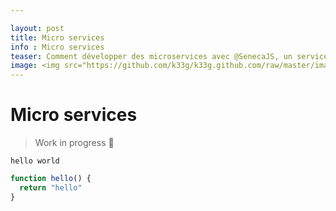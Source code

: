 ```yaml
---

layout: post
title: Micro services
info : Micro services
teaser: Comment développer des microservices avec @SenecaJS, un service discovery avec Redis et les "hoster" facilement chez @Clever_Cloud
image: <img src="https://github.com/k33g/k33g.github.com/raw/master/images/riot240x.png" height="30%" width="30%">
---
```


# Micro services

> Work in progress :construction:

`hello world`

```javascript
function hello() {
  return "hello"
}
```
